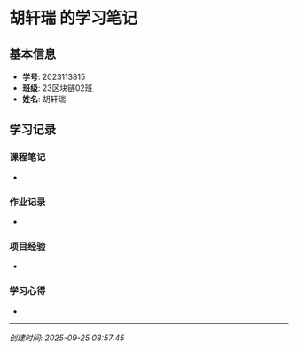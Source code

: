 # 胡轩瑞 的学习笔记

## 基本信息
- **学号**: 2023113815
- **班级**: 23区块链02班
- **姓名**: 胡轩瑞

## 学习记录

### 课程笔记
- 

### 作业记录
- 

### 项目经验
- 

### 学习心得
- 

---
*创建时间: 2025-09-25 08:57:45*
